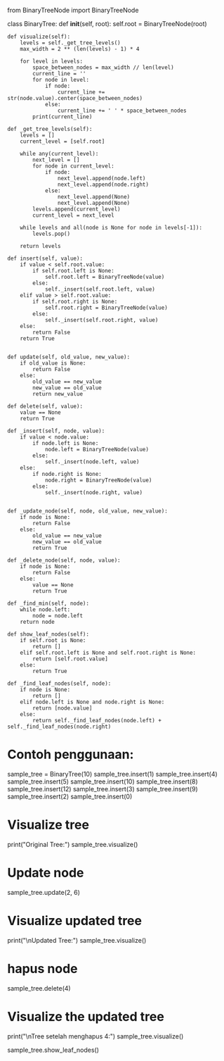 from BinaryTreeNode import BinaryTreeNode

class BinaryTree:
    def __init__(self, root):
        self.root = BinaryTreeNode(root)

    def visualize(self):
        levels = self._get_tree_levels()
        max_width = 2 ** (len(levels) - 1) * 4

        for level in levels:
            space_between_nodes = max_width // len(level)
            current_line = ''
            for node in level:
                if node:
                    current_line += str(node.value).center(space_between_nodes)
                else:
                    current_line += ' ' * space_between_nodes
            print(current_line)
    
    def _get_tree_levels(self):
        levels = []
        current_level = [self.root]

        while any(current_level):
            next_level = []
            for node in current_level:
                if node:
                    next_level.append(node.left)
                    next_level.append(node.right)
                else:
                    next_level.append(None)
                    next_level.append(None)
            levels.append(current_level)
            current_level = next_level

        while levels and all(node is None for node in levels[-1]):
            levels.pop()

        return levels
      
    def insert(self, value):
        if value < self.root.value:
            if self.root.left is None:
                self.root.left = BinaryTreeNode(value)
            else:
                self._insert(self.root.left, value)
        elif value > self.root.value:
            if self.root.right is None:
                self.root.right = BinaryTreeNode(value)
            else:
                self._insert(self.root.right, value)
        else:
            return False
        return True
            
 
    def update(self, old_value, new_value):
        if old_value is None:
            return False
        else:
            old_value == new_value
            new_value == old_value
            return new_value
        
    def delete(self, value):
        value == None
        return True
        
    def _insert(self, node, value):
        if value < node.value:
            if node.left is None:
                node.left = BinaryTreeNode(value)
            else:
                self._insert(node.left, value)
        else:
            if node.right is None:
                node.right = BinaryTreeNode(value)
            else:
                self._insert(node.right, value)
                
      
    def _update_node(self, node, old_value, new_value):
        if node is None:
            return False
        else:
            old_value == new_value
            new_value == old_value
            return True
    
    def _delete_node(self, node, value):
        if node is None:
            return False
        else:
            value == None
            return True

    def _find_min(self, node):
        while node.left:
            node = node.left
        return node
    
    def show_leaf_nodes(self):
        if self.root is None:
            return []
        elif self.root.left is None and self.root.right is None:
            return [self.root.value]
        else:
            return True
      
    def _find_leaf_nodes(self, node):
        if node is None:
            return []
        elif node.left is None and node.right is None:
            return [node.value]
        else:
            return self._find_leaf_nodes(node.left) + self._find_leaf_nodes(node.right)

# Contoh penggunaan:
sample_tree = BinaryTree(10)
sample_tree.insert(1)
sample_tree.insert(4)
sample_tree.insert(5)
sample_tree.insert(10)
sample_tree.insert(8)
sample_tree.insert(12)
sample_tree.insert(3)
sample_tree.insert(9)
sample_tree.insert(2)
sample_tree.insert(0)

# Visualize tree
print("Original Tree:")
sample_tree.visualize()

# Update node
sample_tree.update(2, 6)

# Visualize updated tree
print("\nUpdated Tree:")
sample_tree.visualize()

# hapus node
sample_tree.delete(4)

# Visualize the updated tree
print("\nTree setelah menghapus 4:")
sample_tree.visualize()

sample_tree.show_leaf_nodes()

